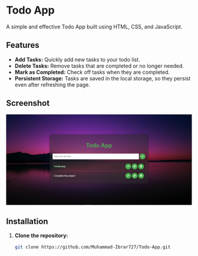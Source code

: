# Todo App

A simple and effective Todo App built using HTML, CSS, and JavaScript.

## Features

- **Add Tasks:** Quickly add new tasks to your todo list.
- **Delete Tasks:** Remove tasks that are completed or no longer needed.
- **Mark as Completed:** Check off tasks when they are completed.
- **Persistent Storage:** Tasks are saved in the local storage, so they persist even after refreshing the page.

## Screenshot
![Todo App Screenshot](screenshot.png)

## Installation

1. **Clone the repository:**

   ```sh
   git clone https://github.com/Muhammad-Ibrar727/Todo-App.git
